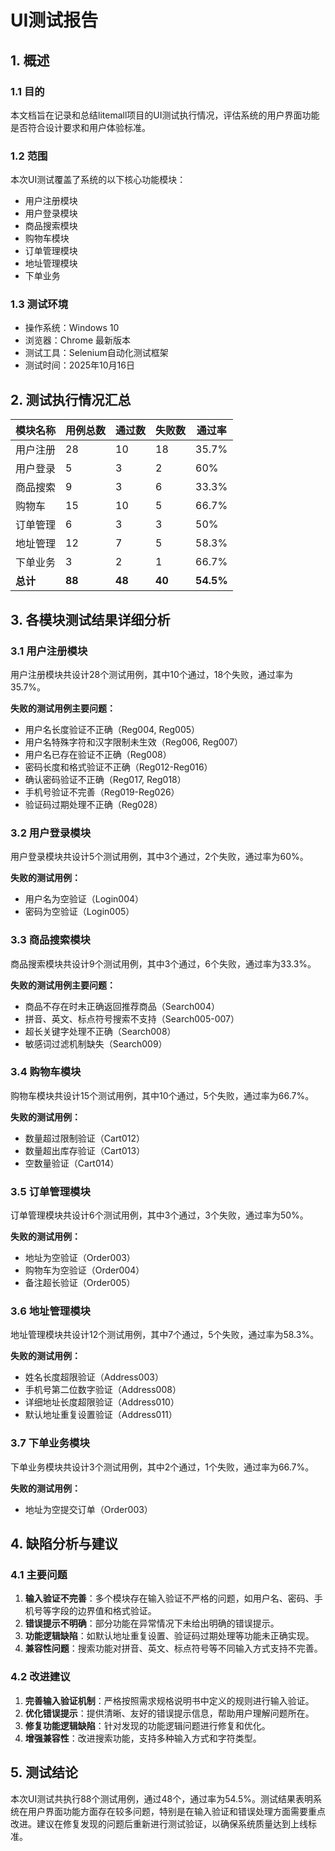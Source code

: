 # UI测试报告

## 1. 概述

### 1.1 目的

本文档旨在记录和总结litemall项目的UI测试执行情况，评估系统的用户界面功能是否符合设计要求和用户体验标准。

### 1.2 范围

本次UI测试覆盖了系统的以下核心功能模块：

- 用户注册模块
- 用户登录模块
- 商品搜索模块
- 购物车模块
- 订单管理模块
- 地址管理模块
- 下单业务

### 1.3 测试环境

- 操作系统：Windows 10
- 浏览器：Chrome 最新版本
- 测试工具：Selenium自动化测试框架
- 测试时间：2025年10月16日

## 2. 测试执行情况汇总

| 模块名称       | 用例总数     | 通过数       | 失败数       | 通过率          |
| -------------- | ------------ | ------------ | ------------ | --------------- |
| 用户注册       | 28           | 10           | 18           | 35.7%           |
| 用户登录       | 5            | 3            | 2            | 60%             |
| 商品搜索       | 9            | 3            | 6            | 33.3%           |
| 购物车         | 15           | 10           | 5            | 66.7%           |
| 订单管理       | 6            | 3            | 3            | 50%             |
| 地址管理       | 12           | 7            | 5            | 58.3%           |
| 下单业务       | 3            | 2            | 1            | 66.7%           |
| **总计** | **88** | **48** | **40** | **54.5%** |

## 3. 各模块测试结果详细分析

### 3.1 用户注册模块

用户注册模块共设计28个测试用例，其中10个通过，18个失败，通过率为35.7%。

**失败的测试用例主要问题：**

- 用户名长度验证不正确（Reg004, Reg005）
- 用户名特殊字符和汉字限制未生效（Reg006, Reg007）
- 用户名已存在验证不正确（Reg008）
- 密码长度和格式验证不正确（Reg012-Reg016）
- 确认密码验证不正确（Reg017, Reg018）
- 手机号验证不完善（Reg019-Reg026）
- 验证码过期处理不正确（Reg028）

### 3.2 用户登录模块

用户登录模块共设计5个测试用例，其中3个通过，2个失败，通过率为60%。

**失败的测试用例：**

- 用户名为空验证（Login004）
- 密码为空验证（Login005）

### 3.3 商品搜索模块

商品搜索模块共设计9个测试用例，其中3个通过，6个失败，通过率为33.3%。

**失败的测试用例主要问题：**

- 商品不存在时未正确返回推荐商品（Search004）
- 拼音、英文、标点符号搜索不支持（Search005-007）
- 超长关键字处理不正确（Search008）
- 敏感词过滤机制缺失（Search009）

### 3.4 购物车模块

购物车模块共设计15个测试用例，其中10个通过，5个失败，通过率为66.7%。

**失败的测试用例：**

- 数量超过限制验证（Cart012）
- 数量超出库存验证（Cart013）
- 空数量验证（Cart014）

### 3.5 订单管理模块

订单管理模块共设计6个测试用例，其中3个通过，3个失败，通过率为50%。

**失败的测试用例：**

- 地址为空验证（Order003）
- 购物车为空验证（Order004）
- 备注超长验证（Order005）

### 3.6 地址管理模块

地址管理模块共设计12个测试用例，其中7个通过，5个失败，通过率为58.3%。

**失败的测试用例：**

- 姓名长度超限验证（Address003）
- 手机号第二位数字验证（Address008）
- 详细地址长度超限验证（Address010）
- 默认地址重复设置验证（Address011）

### 3.7 下单业务模块

下单业务模块共设计3个测试用例，其中2个通过，1个失败，通过率为66.7%。

**失败的测试用例：**

- 地址为空提交订单（Order003）

## 4. 缺陷分析与建议

### 4.1 主要问题

1. **输入验证不完善**：多个模块存在输入验证不严格的问题，如用户名、密码、手机号等字段的边界值和格式验证。
2. **错误提示不明确**：部分功能在异常情况下未给出明确的错误提示。
3. **功能逻辑缺陷**：如默认地址重复设置、验证码过期处理等功能未正确实现。
4. **兼容性问题**：搜索功能对拼音、英文、标点符号等不同输入方式支持不完善。

### 4.2 改进建议

1. **完善输入验证机制**：严格按照需求规格说明书中定义的规则进行输入验证。
2. **优化错误提示**：提供清晰、友好的错误提示信息，帮助用户理解问题所在。
3. **修复功能逻辑缺陷**：针对发现的功能逻辑问题进行修复和优化。
4. **增强兼容性**：改进搜索功能，支持多种输入方式和字符类型。

## 5. 测试结论

本次UI测试共执行88个测试用例，通过48个，通过率为54.5%。测试结果表明系统在用户界面功能方面存在较多问题，特别是在输入验证和错误处理方面需要重点改进。建议在修复发现的问题后重新进行测试验证，以确保系统质量达到上线标准。
